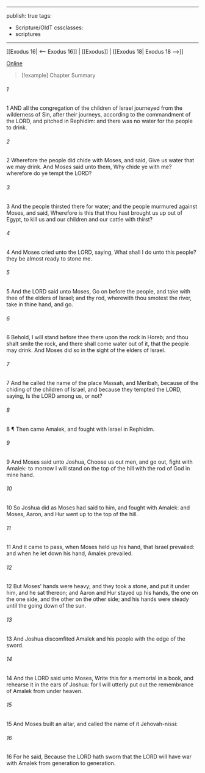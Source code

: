 

---
publish: true
tags:
  - Scripture/OldT
cssclasses:
  - scriptures
---
[[Exodus 16| <-- Exodus 16]] | [[Exodus]] | [[Exodus 18| Exodus 18 -->]]

[Online](https://churchofjesuschrist.org/study/scriptures/ot/ex/17?lang=eng)

>[!example] Chapter Summary
>
###### 1
1 AND all the congregation of the children of Israel journeyed from the wilderness of Sin, after their journeys, according to the commandment of the LORD, and pitched in Rephidim: and there was no water for the people to drink.
###### 2
2 Wherefore the people did chide with Moses, and said, Give us water that we may drink.  And Moses said unto them, Why chide ye with me?  wherefore do ye tempt the LORD?
###### 3
3 And the people thirsted there for water; and the people murmured against Moses, and said, Wherefore is this that thou hast brought us up out of Egypt, to kill us and our children and our cattle with thirst?
###### 4
4 And Moses cried unto the LORD, saying, What shall I do unto this people?  they be almost ready to stone me.
###### 5
5 And the LORD said unto Moses, Go on before the people, and take with thee of the elders of Israel; and thy rod, wherewith thou smotest the river, take in thine hand, and go.
###### 6
6 Behold, I will stand before thee there upon the rock in Horeb; and thou shalt smite the rock, and there shall come water out of it, that the people may drink.  And Moses did so in the sight of the elders of Israel.
###### 7
7 And he called the name of the place Massah, and Meribah, because of the chiding of the children of Israel, and because they tempted the LORD, saying, Is the LORD among us, or not?
###### 8
8 ¶ Then came Amalek, and fought with Israel in Rephidim.
###### 9
9 And Moses said unto Joshua, Choose us out men, and go out, fight with Amalek: to morrow I will stand on the top of the hill with the rod of God in mine hand.
###### 10
10 So Joshua did as Moses had said to him, and fought with Amalek: and Moses, Aaron, and Hur went up to the top of the hill.
###### 11
11 And it came to pass, when Moses held up his hand, that Israel prevailed: and when he let down his hand, Amalek prevailed.
###### 12
12 But Moses' hands were heavy; and they took a stone, and put it under him, and he sat thereon; and Aaron and Hur stayed up his hands, the one on the one side, and the other on the other side; and his hands were steady until the going down of the sun.
###### 13
13 And Joshua discomfited Amalek and his people with the edge of the sword.
###### 14
14 And the LORD said unto Moses, Write this for a memorial in a book, and rehearse it in the ears of Joshua: for I will utterly put out the remembrance of Amalek from under heaven.
###### 15
15 And Moses built an altar, and called the name of it Jehovah-nissi:
###### 16
16 For he said, Because the LORD hath sworn that the LORD will have war with Amalek from generation to generation.



